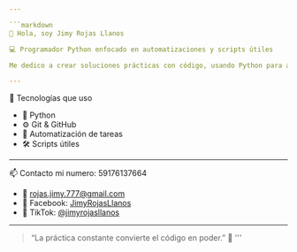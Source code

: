 ```yaml
---

```markdown
👋 Hola, soy Jimy Rojas Llanos

💻 Programador Python enfocado en automatizaciones y scripts útiles

Me dedico a crear soluciones prácticas con código, usando Python para automatizar tareas repetitivas, crear bots y escribir scripts que facilitan el día a día.

---
```


🚀 Tecnologías que uso

- 🐍 Python
- ⚙️ Git & GitHub
- 🧪 Automatización de tareas
- 🛠️ Scripts útiles

---

📫 Contacto
mi numero: 59176137664
- 📧 rojas.jimy.777@gmail.com  
- 📘 Facebook: [JimyRojasLlanos](https://facebook.com/JimyRojasLlanos)  
- 🎥 TikTok: [@jimyrojasllanos](https://www.tiktok.com/@jimyrojasllanos)

---

> “La práctica constante convierte el código en poder.” 💪
'''
